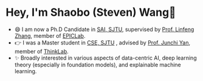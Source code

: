 # Hey, I'm Shaobo (Steven) Wang👋
- 😄 I am now a Ph.D Candidate in [SAI, SJTU](https://soai.sjtu.edu.cn/), supervised by [Prof. Linfeng Zhang](https://scholar.google.com/citations?user=AK9VF30AAAAJ&hl), member of [EPICLab]([http://www.zhanglinfeng.tech/](http://www.zhanglinfeng.tech/#members)).
- 👉 I was a Master student in [CSE, SJTU](https://www.cs.sjtu.edu.cn/en/) , advised by [Prof. Junchi Yan](https://scholar.google.com/citations?user=ga230VoAAAAJ&hl=zh-CN), member of [ThinkLab](https://thinklab.sjtu.edu.cn/).      
- ✨ Broadly interested in various aspects of data-centric AI, deep learning theory (especially in foundation models), and explainable machine learning.


